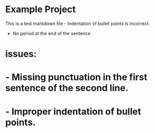 # Example Project

This is a test markdown file
    - Indentation of bullet points is incorrect.
- No period at the end of the sentence

# issues:
#    - Missing punctuation in the first sentence of the second line.
#    - Improper indentation of bullet points.
